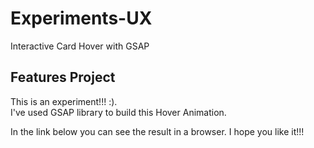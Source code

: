 # Experiments-UX
Interactive Card Hover with GSAP

## Features Project
This is an experiment!!! :).  
I've used GSAP library to build this Hover Animation.

In the link below you can see the result in a browser. I hope you like it!!!  


